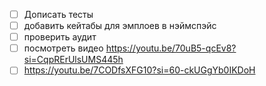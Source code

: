 - [ ] Дописать тесты
- [ ] добавить кейтабы для эмплоев в нэймспэйс
- [ ] проверить аудит
- [ ] посмотреть видео https://youtu.be/70uB5-qcEv8?si=CqpRErUlsUMS445h
- [ ] https://youtu.be/7CODfsXFG10?si=60-ckUGgYb0IKDoH